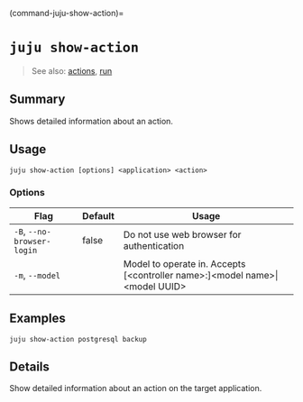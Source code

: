 (command-juju-show-action)=
# `juju show-action`
> See also: [actions](#actions), [run](#run)

## Summary
Shows detailed information about an action.

## Usage
```juju show-action [options] <application> <action>```

### Options
| Flag | Default | Usage |
| --- | --- | --- |
| `-B`, `--no-browser-login` | false | Do not use web browser for authentication |
| `-m`, `--model` |  | Model to operate in. Accepts [&lt;controller name&gt;:]&lt;model name&gt;&#x7c;&lt;model UUID&gt; |

## Examples

    juju show-action postgresql backup


## Details

Show detailed information about an action on the target application.